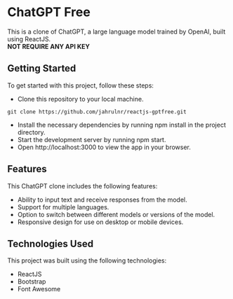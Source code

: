 # ChatGPT Free

This is a clone of ChatGPT, a large language model trained by OpenAI, built using ReactJS.
<br/><strong>NOT REQUIRE ANY API KEY</strong>

## Getting Started

To get started with this project, follow these steps:

- Clone this repository to your local machine.

```
git clone https://github.com/jahrulnr/reactjs-gptfree.git
```

- Install the necessary dependencies by running npm install in the project directory.
- Start the development server by running npm start.
- Open http://localhost:3000 to view the app in your browser.

## Features

This ChatGPT clone includes the following features:

- Ability to input text and receive responses from the model.
- Support for multiple languages.
- Option to switch between different models or versions of the model.
- Responsive design for use on desktop or mobile devices.

## Technologies Used

This project was built using the following technologies:

- ReactJS
- Bootstrap
- Font Awesome
